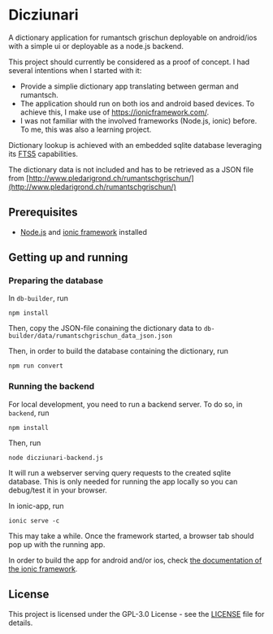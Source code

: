 # Dicziunari

A dictionary application for rumantsch grischun deployable on android/ios with a simple ui or deployable as a node.js backend.

This project should currently be considered as a proof of concept. I had several intentions when I started with it:
* Provide a simplie dictionary app translating between german and rumantsch.
* The application should run on both ios and android based devices. To achieve this, I make use of https://ionicframework.com/.
* I was not familiar with the involved frameworks (Node.js, ionic) before. To me, this was also a learning project.

Dictionary lookup is achieved with an embedded sqlite database leveraging its [FTS5](https://www.sqlite.org/fts5.html) capabilities.


The dictionary data is not included and has to be retrieved as a JSON file from [http://www.pledarigrond.ch/rumantschgrischun/](http://www.pledarigrond.ch/rumantschgrischun/)


## Prerequisites
* [Node.js](https://nodejs.org/) and [ionic framework](https://ionicframework.com/docs/cli/#installation) installed

## Getting up and running

### Preparing the database

In `db-builder`, run
```
npm install
```
Then, copy the JSON-file conaining the dictionary data to `db-builder/data/rumantschgrischun_data_json.json`

Then, in order to build the database containing the dictionary, run
```
npm run convert
```

### Running the backend

For local development, you need to run a backend server. To do so, in `backend`, run

```
npm install
```
Then, run
```
node dicziunari-backend.js
```
It will run a webserver serving query requests to the created sqlite database. This is only needed for running the app locally so you can debug/test it in your browser.

In ionic-app, run
```
ionic serve -c
```
This may take a while. Once the framework started, a browser tab should pop up with the running app.

In order to build the app for android and/or ios, check [the documentation of the ionic framework](https://ionicframework.com/docs/intro/deploying/).

## License

This project is licensed under the GPL-3.0 License - see the [LICENSE](LICENSE) file for details.
